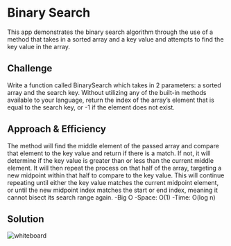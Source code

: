 # Binary Search
This app demonstrates the binary search algorithm through the use of a method that takes in a sorted array and a key value and attempts to find the key value in the array.

## Challenge
Write a function called BinarySearch which takes in 2 parameters: a sorted array and the search key. Without utilizing any of the built-in methods available to your language, return the index of the array’s element that is equal to the search key, or -1 if the element does not exist.

## Approach & Efficiency
The method will find the middle element of the passed array and compare that element to the key value and return if there is a match. If not, it will determine if the key value is greater than or less than the current middle element. It will then repeat the process on that half of the array, targeting a new midpoint within that half to compare to the key value. This will continue repeating until either the key value matches the current midpoint element, or until the new midpoint index matches the start or end index, meaning it cannot bisect its search range again.
-Big O
-Space: O(1)
-Time: O(log n)

## Solution
![whiteboard](https://github.com/mbgoseco/data-structures-and-algorithms/blob/master/assets/array_binary_search.jpg)
